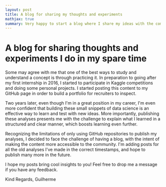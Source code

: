 ```yaml
---
layout: post
title: A blog for sharing my thoughts and experiments
mathjax: true
summary: Very happy to start a blog where I share my ideas with the community.
---
```


# A blog for sharing thoughts and experiments I do in my spare time

Some may agree with me that one of the best ways to study and understand a concept is through practicing it. In preparation to going after my first internship in 2016, I started to participate in Kaggle competitions and doing some personal projects. I started posting this content to my GitHub page in order to build a portfolio for recruiters to inspect.

Two years later, even though I'm in a great position in my career, I'm even more confident that building these small snippets of data science is an effective way to learn and test with new ideas. More importantly, publishing these analyses presents me with the challenge to explain what I learned in a structured and clear manner, which boosts learning even further.

Recognizing the limitations of only using GitHub repositories to publish my analyses, I decided to face the challenge of having a blog, with the intent of making the content more accessible to the community. I'm adding posts for all the old analyses I've made in the correct timestamps, and hope to publish many more in the future.

I hope my posts bring cool insights to you! Feel free to drop me a message if you have any feedback.

Kind Regards,
Guilherme
